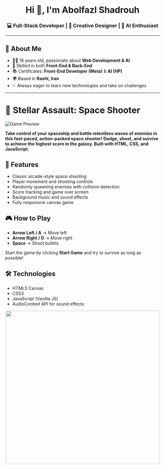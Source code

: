 <h1 align="center">Hi 👋, I'm Abolfazl Shadrouh</h1>
<h3 align="center">💻 Full-Stack Developer | 🎨 Creative Designer | 🤖 AI Enthusiast</h3>

---

## 🚀 About Me
- 👨‍💻 18 years old, passionate about **Web Development & AI**  
- 🎯 Skilled in both **Front-End & Back-End**  
- 📚 Certificates: **Front-End Developer (Meta)** & **AI (HP)**  
- 🌍 Based in **Rasht, Iran**  
- ✨ Always eager to learn new technologies and take on challenges  

---

# 🌌 Stellar Assault: Space Shooter

![Game Preview](https://via.placeholder.com/800x400?text=Space+Shooter+Preview)

**Take control of your spaceship and battle relentless waves of enemies in this fast-paced, action-packed space shooter! Dodge, shoot, and survive to achieve the highest score in the galaxy. Built with HTML, CSS, and JavaScript.**

## 🚀 Features
- Classic arcade-style space shooting
- Player movement and shooting controls
- Randomly spawning enemies with collision detection
- Score tracking and game over screen
- Background music and sound effects
- Fully responsive canvas game

## 🎮 How to Play
- **Arrow Left / A** → Move left  
- **Arrow Right / D** → Move right  
- **Space** → Shoot bullets  

Start the game by clicking **Start Game** and try to survive as long as possible!

## 🛠️ Technologies
- HTML5 Canvas
- CSS3
- JavaScript (Vanilla JS)
- AudioContext API for sound effects



<p align="center">
  <img src="https://quotes-github-readme.vercel.app/api?type=horizontal&theme=tokyonight" width="500"/>
</p>
